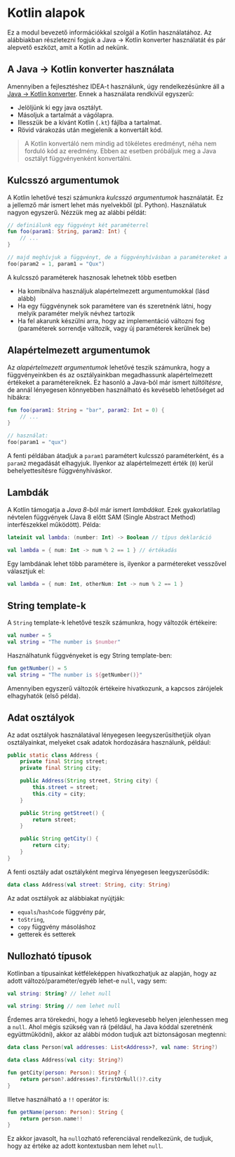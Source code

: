 # Kotlin alapok

Ez a modul bevezető információkkal szolgál a Kotlin használatához. Az alábbiakban részletezni fogjuk a Java -> Kotlin
konverter használatát és pár alepvető eszközt, amit a Kotlin ad nekünk.

## A Java -> Kotlin konverter használata

Amennyiben a fejlesztéshez IDEA-t használunk, úgy rendelkezésünkre áll a [Java -> Kotlin konverter](https://www.jetbrains.com/help/idea/converting-a-java-file-to-kotlin-file.html).
Ennek a használata rendkívül egyszerű:

- Jelöljünk ki egy java osztályt.
- Másoljuk a tartalmát a vágólapra.
- Illesszük be a kívánt Kotlin (`.kt`) fájlba a tartalmat.
- Rövid várakozás után megjelenik a konvertált kód.

> A Kotlin konvertáló nem mindig ad tökéletes eredményt, néha nem forduló kód az eredmény. Ebben az esetben próbáljuk meg a Java osztályt függvényenként konvertálni.

## Kulcsszó argumentumok

A Kotlin lehetővé teszi számunkra *kulcsszó argumentumok* használatát. Ez a jellemző már ismert lehet más nyelvekből (pl. Python).
Használatuk nagyon egyszerű. Nézzük meg az alábbi példát:

```kotlin
// definiálunk egy függvényt két paraméterrel
fun foo(param1: String, param2: Int) {
    // ...
}

// majd meghívjuk a függvényt, de a függvényhívásban a paramétereket a megszokott mód helyett kulcsszavakkal adjuk át:
foo(param2 = 1, param1 = "Qux")
```

A kulcsszó paraméterek hasznosak lehetnek több esetben

- Ha komibnálva használjuk alapértelmezett argumentumokkal (lásd alább)
- Ha egy függvénynek sok paramétere van és szeretnénk látni, hogy melyik paraméter melyik névhez tartozik
- Ha fel akarunk készülni arra, hogy az implementáció változni fog (paraméterek sorrendje változik, vagy új paraméterek kerülnek be)

## Alapértelmezett argumentumok

Az *alapértelmezett argumentumok* lehetővé teszik számunkra, hogy a függvényeinkben és az osztályainkban megadhassunk alapértelmezett értékeket
a paramétereiknek. Ez hasonló a Java-ból már ismert *túltöltésre*, de annál lényegesen könnyebben használható és kevésebb lehetőséget ad hibákra:

```kotlin
fun foo(param1: String = "bar", param2: Int = 0) {
    // ...
}

// használat:
foo(param1 = "qux")
```

A fenti példában átadjuk a `param1` paramétert kulcsszó paraméterként, és a `param2` megadását elhagyjuk.
Ilyenkor az alapértelmezett érték (`0`) kerül behelyettesítésre függvényhíváskor.

## Lambdák

A Kotlin támogatja a *Java 8*-ból már ismert *lambdákat*. Ezek gyakorlatilag névtelen függvények (Java 8 előtt SAM (Single Abstract Method) interfészekkel működött).
Példa:

```kotlin
lateinit val lambda: (number: Int) -> Boolean // típus deklaráció

val lambda = { num: Int -> num % 2 == 1 } // értékadás
```

Egy lambdának lehet több paramétere is, ilyenkor a parmétereket vesszővel választjuk el:

```kotlin
val lambda = { num: Int, otherNum: Int -> num % 2 == 1 }
```

## String template-k

A `String` template-k lehetővé teszik számunkra, hogy változók értékeire:

```kotlin
val number = 5
val string = "The number is $number"
```

Használhatunk függvényeket is egy String template-ben:

```kotlin
fun getNumber() = 5
val string = "The number is ${getNumber()}"
```

Amennyiben egyszerű változók értékeire hivatkozunk, a kapcsos zárójelek elhagyhatók (első példa).

## Adat osztályok

Az adat osztályok használatával lényegesen leegyszerűsíthetjük olyan osztályainkat, melyeket csak adatok hordozására használunk, például:

```java
public static class Address {
    private final String street;
    private final String city;

    public Address(String street, String city) {
        this.street = street;
        this.city = city;
    }

    public String getStreet() {
        return street;
    }

    public String getCity() {
        return city;
    }
}
```

A fenti osztály adat osztályként megírva lényegesen leegyszerűsödik:

```kotlin
data class Address(val street: String, city: String)
```

Az adat osztályok az alábbiakat nyújtják:

- `equals`/`hashCode` függvény pár,
- `toString`,
- `copy` függvény másoláshoz
- getterek és setterek

## Nullozható típusok

Kotlinban a típusainkat kétféleképpen hivatkozhatjuk az alapján, hogy az adott változó/paraméter/egyéb lehet-e `null`, vagy sem:

```kotlin
val string: String? // lehet null

val string: String // nem lehet null
```

Érdemes arra törekedni, hogy a lehető legkevesebb helyen jelenhessen meg a `null`. Ahol mégis szükség van rá (például, ha Java kóddal szeretnénk
együttműködni), akkor az alábbi módon tudjuk azt biztonságosan megtenni:

```kotlin
data class Person(val addresses: List<Address>?, val name: String?)

data class Address(val city: String?)

fun getCity(person: Person): String? {
    return person?.addresses?.firstOrNull()?.city
}
```

Illetve használható a `!!` operátor is:

```kotlin
fun getName(person: Person): String {
    return person.name!!
}
```

Ez akkor javasolt, ha `null`ozható referenciával rendelkezünk, de tudjuk, hogy az értéke az adott kontextusban nem lehet `null`.
